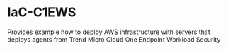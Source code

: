 # IaC-C1EWS
Provides example how to deploy AWS infrastructure with servers that deploys agents from Trend Micro Cloud One Endpoint Workload Security

